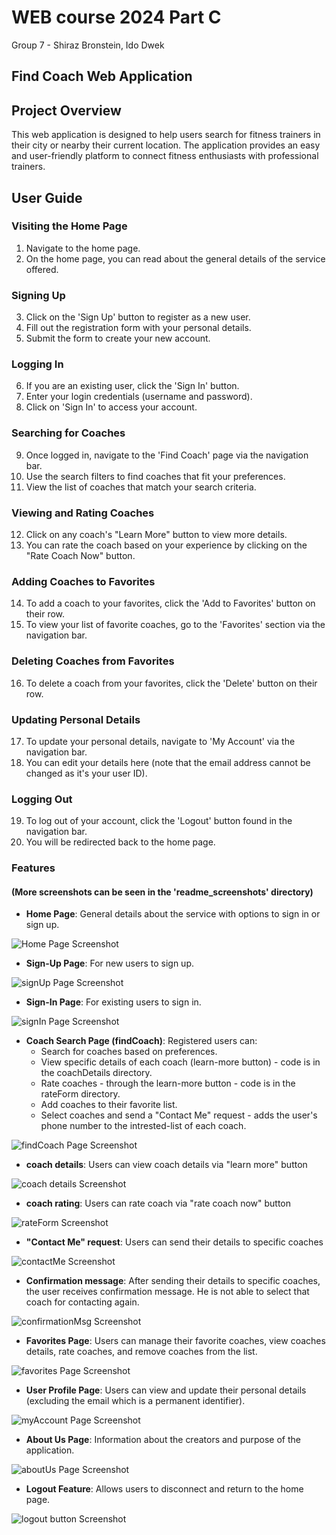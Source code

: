 # WEB course 2024 Part C
Group 7 - Shiraz Bronstein, Ido Dwek

## Find Coach Web Application
## Project Overview

This web application is designed to help users search for fitness trainers in their city or nearby their current location. The application provides an easy and user-friendly platform to connect fitness enthusiasts with professional trainers.

## User Guide

### Visiting the Home Page

1. Navigate to the home page.
2. On the home page, you can read about the general details of the service offered.

### Signing Up

3. Click on the 'Sign Up' button to register as a new user.
4. Fill out the registration form with your personal details.
5. Submit the form to create your new account.

### Logging In

6. If you are an existing user, click the 'Sign In' button.
7. Enter your login credentials (username and password).
8. Click on 'Sign In' to access your account.

### Searching for Coaches

9. Once logged in, navigate to the 'Find Coach' page via the navigation bar.
10. Use the search filters to find coaches that fit your preferences.
11. View the list of coaches that match your search criteria.

### Viewing and Rating Coaches

12. Click on any coach's "Learn More" button to view more details.
13. You can rate the coach based on your experience by clicking on the "Rate Coach Now" button.

### Adding Coaches to Favorites

14. To add a coach to your favorites, click the 'Add to Favorites' button on their row.
15. To view your list of favorite coaches, go to the 'Favorites' section via the navigation bar.

### Deleting Coaches from Favorites

16. To delete a coach from your favorites, click the 'Delete' button on their row.

### Updating Personal Details

17. To update your personal details, navigate to 'My Account' via the navigation bar.
18. You can edit your details here (note that the email address cannot be changed as it's your user ID).

### Logging Out

19. To log out of your account, click the 'Logout' button found in the navigation bar.
20. You will be redirected back to the home page.


### Features
#### (More screenshots can be seen in the 'readme_screenshots' directory)

- **Home Page**: General details about the service with options to sign in or sign up.

![Home Page Screenshot](readme_screenshots/page_imges/homePage.jpg "Home Page Screenshot")


- **Sign-Up Page**: For new users to sign up.

![signUp Page Screenshot](readme_screenshots/page_imges/signUp.jpg "signUp Page Screenshot")


- **Sign-In Page**: For existing users to sign in.

![signIn Page Screenshot](readme_screenshots/page_imges/signIn.jpg "signIn Page Screenshot")


- **Coach Search Page (findCoach)**: Registered users can:
  - Search for coaches based on preferences.
  - View specific details of each coach (learn-more button) - code is in the coachDetails directory.
  - Rate coaches - through the learn-more button  - code is in the rateForm directory.
  - Add coaches to their favorite list.
  - Select coaches and send a "Contact Me" request - adds the user's phone number to the intrested-list of each coach.

![findCoach Page Screenshot](readme_screenshots/page_imges/findCoach.jpg "findCoach Page Screenshot")


- **coach details**: Users can view coach details via "learn more" button

![coach details Screenshot](readme_screenshots/page_imges/coachDetails.jpg "coach details Screenshot")


- **coach rating**: Users can rate coach  via "rate coach now" button

![rateForm Screenshot](readme_screenshots/page_imges/rateForm.jpg "rateForm Screenshot")


- **"Contact Me" request**: Users can send their details to specific coaches

![contactMe Screenshot](readme_screenshots/page_imges/contactMe.jpg "contactMe Screenshot")


- **Confirmation message**: After sending their details to specific coaches, the user receives confirmation message. He is not able to select that coach for contacting again.

![confirmationMsg Screenshot](readme_screenshots/page_imges/confirmationMsg.jpg "confirmationMsg Screenshot")


- **Favorites Page**: Users can manage their favorite coaches, view coaches details, rate coaches, and remove coaches from the list.

![favorites Page Screenshot](readme_screenshots/page_imges/favorites.jpg "favorites Page Screenshot")


- **User Profile Page**: Users can view and update their personal details (excluding the email which is a permanent identifier).

![myAccount Page Screenshot](readme_screenshots/page_imges/myAccount.jpg "myAccount Page Screenshot")


- **About Us Page**: Information about the creators and purpose of the application.

![aboutUs Page Screenshot](readme_screenshots/page_imges/aboutUs.jpg "aboutUs Page Screenshot")


- **Logout Feature**: Allows users to disconnect and return to the home page.

![logout button Screenshot](readme_screenshots/page_imges/logout.jpg "logout button Screenshot")


